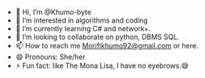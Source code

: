 - 👋 Hi, I’m @Khumo-byte
- 👀 I’m interested in algorithms and coding
- 🌱 I’m currently learning C# and network+.
- 💞️ I’m looking to collaborate on python, DBMS SQL.
- 📫 How to reach me Morifikhumo92@gmail.com or here. 
- 😄 Pronouns: She/her
- ⚡ Fun fact: like The Mona Lisa, I have no eyebrows.😅

<!---
Khumo-byte/Khumo-byte is a ✨ special ✨ repository because its `README.md` (this file) appears on your GitHub profile.
You can click the Preview link to take a look at your changes.
--->
